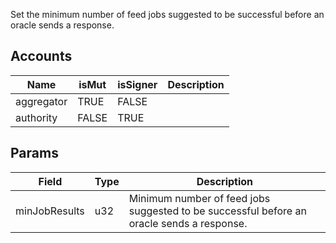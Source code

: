 Set the minimum number of feed jobs suggested to be successful before an oracle sends a response.

## Accounts
|Name|isMut|isSigner|Description|
|--|--|--|--|
| aggregator | TRUE | FALSE |  | 
| authority | FALSE | TRUE |  | 
## Params
|Field|Type|Description|
|--|--|--|
| minJobResults |  u32 | Minimum number of feed jobs suggested to be successful before an oracle sends a response. |
